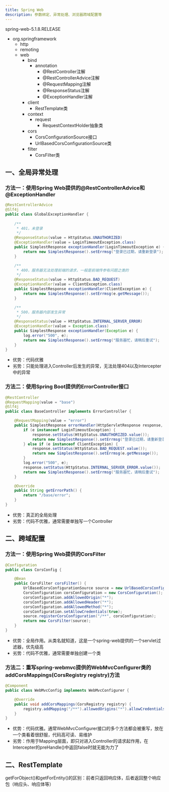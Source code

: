 ```yaml
---
title: Spring Web
description: 参数绑定、异常处理、浏览器跨域配置等
---
```


spring-web-5.1.8.RELEASE

- org.springframework
  - http
  - remoting
  - web
    - bind
      - annotation
        - @RestController注解
        - @RestControllerAdvice注解
        - @RequestMapping注解
        - @ResponseStatus注解
        - @ExceptionHandler注解
    - client
      - RestTemplate类
    - context
      - request
        - RequestContextHolder抽象类
    - cors
      - CorsConfigurationSource接口
      - UrlBasedCorsConfigurationSource类
    - filter
      - CorsFilter类

## 一、全局异常处理

### 方法一：使用Spring Web提供的@RestControllerAdvice和@ExceptionHandler

```java
@RestControllerAdvice
@Slf4j
public class GlobalExceptionHandler {
    
    /**
     * 401，未登录
     */
    @ResponseStatus(value = HttpStatus.UNAUTHORIZED)
    @ExceptionHandler(value = LoginTimeoutException.class)
    public SimplestResponse exceptionHandler(LoginTimeoutException e) {
        return new SimplestResponse().setErrmsg("登录已过期，请重新登录");
    }

    /**
     * 400，服务器无法处理前端的请求，一般是前端传参有问题之类的
     */
    @ResponseStatus(value = HttpStatus.BAD_REQUEST)
    @ExceptionHandler(value = ClientException.class)
    public SimplestResponse exceptionHandler(ClientException e) {
        return new SimplestResponse().setErrmsg(e.getMessage());
    }

    /**
     * 500，服务器内部发生异常
     */
    @ResponseStatus(value = HttpStatus.INTERNAL_SERVER_ERROR)
    @ExceptionHandler(value = Exception.class)
    public SimplestResponse exceptionHandler(Exception e) {
        log.error("500", e);
        return new SimplestResponse().setErrmsg("服务器忙，请稍后重试");
    }
}
```

- 优势：代码优雅
- 劣势：只能处理进入Controller后发生的异常，无法处理404以及Intercepter中的异常

### 方法二：使用Spring Boot提供的ErrorController接口

```java
@RestController
@RequestMapping(value = "base")
@Slf4j
public class BaseController implements ErrorController {

    @RequestMapping(value = "error")
    public SimplestResponse errorHandler(HttpServletResponse response, Exception e) {
        if (e instanceof LoginTimeoutException) {
            response.setStatus(HttpStatus.UNAUTHORIZED.value());
            return new SimplestResponse().setErrmsg("登录已过期，请重新登录");
        } else if (e instanceof ClientException) {
            response.setStatus(HttpStatus.BAD_REQUEST.value());
            return new SimplestResponse().setErrmsg(e.getMessage());
        }
        log.error("500", e);
        response.setStatus(HttpStatus.INTERNAL_SERVER_ERROR.value());
        return new SimplestResponse().setErrmsg("服务器忙，请稍后重试");
    }

    @Override
    public String getErrorPath() {
        return "/base/error";
    }
}
```

- 优势：真正的全局处理
- 劣势：代码不优雅，通常需要单独写一个Controller

## 二、跨域配置

### 方法一：使用Spring Web提供的CorsFilter

```java
@Configuration
public class CorsConfig {

    @Bean
    public CorsFilter corsFilter() {
        UrlBasedCorsConfigurationSource source = new UrlBasedCorsConfigurationSource();
        CorsConfiguration corsConfiguration = new CorsConfiguration();
        corsConfiguration.addAllowedOrigin("*");
        corsConfiguration.addAllowedHeader("*");
        corsConfiguration.addAllowedMethod("*");
        corsConfiguration.setAllowCredentials(true);
        source.registerCorsConfiguration("/**", corsConfiguration);
        return new CorsFilter(source);
    }
}
```

- 优势：全局作用。从类名就知道，这是一个spring-web提供的一个servlet过滤器，优先级高
- 劣势：代码不优雅，通常需要单独创建一个类

### 方法二：重写spring-webmvc提供的WebMvcConfigurer类的addCorsMappings(CorsRegistry registry)方法

```java
@Component
public class WebMvcConfig implements WebMvcConfigurer {

    @Override
    public void addCorsMappings(CorsRegistry registry) {
        registry.addMapping("/**").allowedOrigins("*").allowCredentials(true).allowedMethods("*");
    }
}
```

- 优势：代码优雅。通常WebMvcConfigurer接口的多个方法都会被重写，放在一个类看着很舒服，代码高可读、易维护
- 劣势：作用于Mapping层面，即只对进入Controller的请求起作用，在Intercepter的preHandle()中返回false时就无能为力了

## 二、RestTemplate

getForObject()和getForEntity()的区别：前者只返回响应体，后者返回整个响应包（响应头、响应体等）
